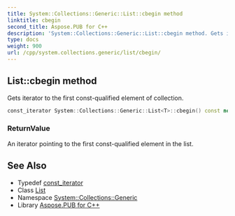 ```yaml
---
title: System::Collections::Generic::List::cbegin method
linktitle: cbegin
second_title: Aspose.PUB for C++
description: 'System::Collections::Generic::List::cbegin method. Gets iterator to the first const-qualified element of collection in C++.'
type: docs
weight: 900
url: /cpp/system.collections.generic/list/cbegin/
---
```

## List::cbegin method


Gets iterator to the first const-qualified element of collection.

```cpp
const_iterator System::Collections::Generic::List<T>::cbegin() const noexcept
```


### ReturnValue

An iterator pointing to the first const-qualified element in the list.

## See Also

* Typedef [const_iterator](../const_iterator/)
* Class [List](../)
* Namespace [System::Collections::Generic](../../)
* Library [Aspose.PUB for C++](../../../)
